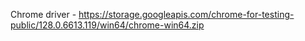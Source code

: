 Chrome driver - https://storage.googleapis.com/chrome-for-testing-public/128.0.6613.119/win64/chrome-win64.zip
